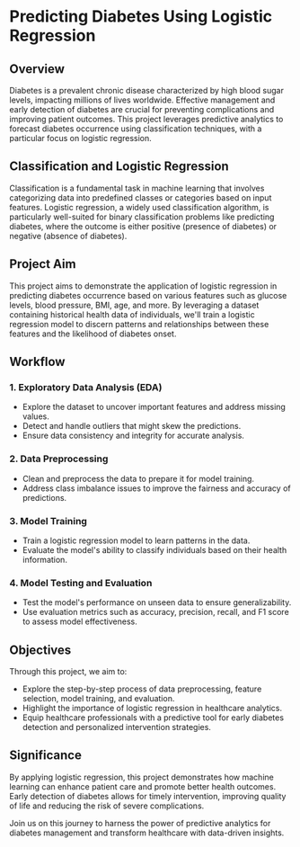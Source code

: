 # Predicting Diabetes Using Logistic Regression

## Overview
Diabetes is a prevalent chronic disease characterized by high blood sugar levels, impacting millions of lives worldwide. Effective management and early detection of diabetes are crucial for preventing complications and improving patient outcomes. This project leverages predictive analytics to forecast diabetes occurrence using classification techniques, with a particular focus on logistic regression.

## Classification and Logistic Regression
Classification is a fundamental task in machine learning that involves categorizing data into predefined classes or categories based on input features. Logistic regression, a widely used classification algorithm, is particularly well-suited for binary classification problems like predicting diabetes, where the outcome is either positive (presence of diabetes) or negative (absence of diabetes).

## Project Aim
This project aims to demonstrate the application of logistic regression in predicting diabetes occurrence based on various features such as glucose levels, blood pressure, BMI, age, and more. By leveraging a dataset containing historical health data of individuals, we'll train a logistic regression model to discern patterns and relationships between these features and the likelihood of diabetes onset.

## Workflow

### 1. **Exploratory Data Analysis (EDA)**
- Explore the dataset to uncover important features and address missing values.
- Detect and handle outliers that might skew the predictions.
- Ensure data consistency and integrity for accurate analysis.

### 2. **Data Preprocessing**
- Clean and preprocess the data to prepare it for model training.
- Address class imbalance issues to improve the fairness and accuracy of predictions.

### 3. **Model Training**
- Train a logistic regression model to learn patterns in the data.
- Evaluate the model's ability to classify individuals based on their health information.

### 4. **Model Testing and Evaluation**
- Test the model's performance on unseen data to ensure generalizability.
- Use evaluation metrics such as accuracy, precision, recall, and F1 score to assess model effectiveness.

## Objectives
Through this project, we aim to:
- Explore the step-by-step process of data preprocessing, feature selection, model training, and evaluation.
- Highlight the importance of logistic regression in healthcare analytics.
- Equip healthcare professionals with a predictive tool for early diabetes detection and personalized intervention strategies.

## Significance
By applying logistic regression, this project demonstrates how machine learning can enhance patient care and promote better health outcomes. Early detection of diabetes allows for timely intervention, improving quality of life and reducing the risk of severe complications.

Join us on this journey to harness the power of predictive analytics for diabetes management and transform healthcare with data-driven insights.

